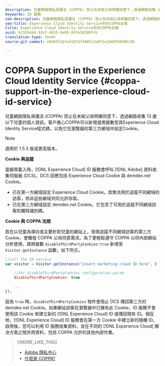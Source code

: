 ```yaml
---
description: 兒童網路隱私保護法 (COPPA) 禁止在未經父母明確同意下，透過網路收集 13 歲以下兒童的個人資訊。客戶擔心COPPA可以新增選用變數至其Experience Cloud Identity Service程式碼，以免它在瀏覽器的第三方網域中設定Cookie。
keywords: ID 服務
seo-description: 兒童網路隱私保護法 (COPPA) 禁止在未經父母明確同意下，透過網路收集 13 歲以下兒童的個人資訊。客戶擔心COPPA可以新增選用變數至其Experience Cloud Identity Service程式碼，以免它在瀏覽器的第三方網域中設定Cookie。
seo-title: Experience Cloud Identity Service中的COPPA支援
title: Experience Cloud Identity Service中的COPPA支援
uuid: 621b5ebd-92e7-4635-be85-8d7e36589fcb
translation-type: tm+mt
source-git-commit: e6d65f1bfed187d7440512e8f3c2de0550506c95

---
```



# COPPA Support in the Experience Cloud Identity Service {#coppa-support-in-the-experience-cloud-id-service}

兒童網路隱私保護法 (COPPA) 禁止在未經父母明確同意下，透過網路收集 13 歲以下兒童的個人資訊。客戶擔心COPPA可以新增選用變數至其Experience Cloud Identity Service程式碼，以免它在瀏覽器的第三方網域中設定Cookie。

>[!NOTE]
>
>適用於 1.5.3 版或更高版本。

**Cookie 與追蹤**

當網頁載入時，[!DNL Experience Cloud] ID 服務會呼叫 [!DNL Adobe] 資料收集伺服器 (DCS)。DCS 回應包括 Experience Cloud Cookie 與 demdex.net Cookie。

* 已在第一方網域設定 Experience Cloud Cookie。其無法用於追蹤不同網域的訪客，除非這些網域共同允許存取。
* 已在第三方網域設定 demdex.net Cookie。它包含了可用於追蹤不同網域訪客的獨特識別碼。

**Cookie 與 COPPA 法規**

若在以兒童為導向或主要針對兒童的網站上，發現追蹤不同網域訪客的第三方 Cookie，會觸發 COPPA 父母同意需求。為了更輕鬆遵守 COPPA 以供內部網站分析使用，請將變數 `disableThirdPartyCookies:true` 新增至 `Visitor.getInstance` 函數，如下所示。

```js
//Call the ID service 
var visitor = Visitor.getInstance("insert marketing cloud ID here", { 
 
    //Set disableThirdPartyCookies configuration param 
    disableThirdPartyCookies: true 
 
    ... 
});
```

設為 `true` 時，`disableThirdPartyCookies` 物件會阻止 DCS 傳回第三方的 demdex.net Cookie。如果網站訪客在瀏覽器中已擁有此 Cookie，ID 服務不會使用該 Cookie 來建立新的 [!DNL Experience Cloud] ID 或傳回現有 ID。相反地，[!DNL Experience Cloud] ID 服務會在第一方 Cookie 中建立新的隨機 ID。啟用後，您可以利用 ID 服務收集資料，並在不同的 [!DNL Experience Cloud] 解決方案之間共用資料，包括 COPPA 允許的其他內部作業。

>[!MORE_LIKE_THIS]
>
>* [Adobe 隱私中心](http://www.adobe.com/privacy.html)
>* [什麼是 COPPA? ](http://www.consumer.ftc.gov/articles/0031-protecting-your-childs-privacy-online#whatis)

